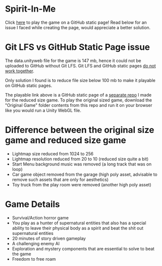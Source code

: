 # Spirit-In-Me
Click [here](https://jt5519.github.io/Spirit-In-Me-Game/index.html) to play the game on a GitHub static page! Read below for an issue I faced while creating the page, would appreciate a better solution.

# Git LFS vs GitHub Static Page issue

The data.unityweb file for the game is 147 mb, hence it could not be uploaded to GitHub without Git LFS. Git LFS and GitHub static pages [do not work together](https://github.com/git-lfs/git-lfs/issues/3026).

Only solution I found is to reduce file size below 100 mb to make it playable on GitHub static pages.

The playable link above is a GitHub static page of a [separate repo](https://github.com/JT5519/Spirit-In-Me-Game) I made for the reduced size game. To play the original sized game, download the "Original Game" folder contents from this repo and run it on your browser like you would run a Unity WebGL file. 

# Difference between the original size game and reduced size game
* Lightmap size reduced from 1024 to 256
* Lightmap resolution reduced from 20 to 10 (reduced size quite a bit)
* Start Menu background music was removed (a long track that was on loop)
* Car game object removed from the garage (high poly asset, advisable to remove such assets that are only for aesthetics)
* Toy truck from the play room were removed (another high poly asset)

# Game Details
* Survival/Action horror game
* You play as a hunter of supernatural entities that also has a special ability to leave their physical body as a spirit and beat the shit out supernatural entities
* 20 minutes of story driven gameplay 
* A challenging enemy AI 
* Exploration and mystery components that are essential to solve to beat the game
* Freedom to free roam

